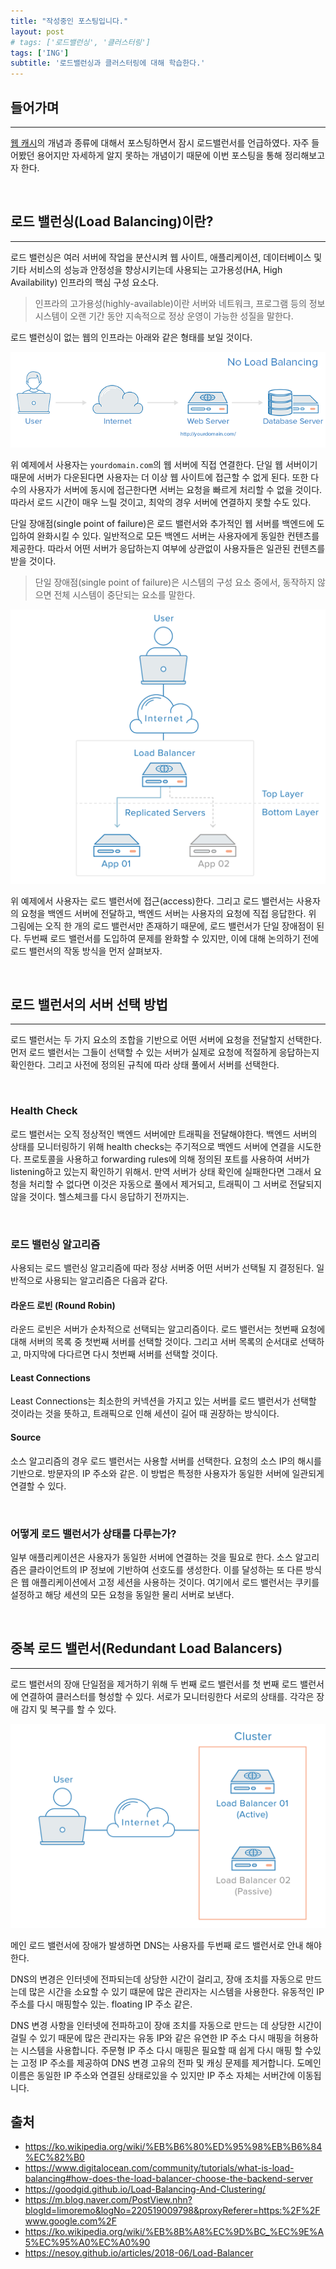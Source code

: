 ```yaml
---
title: "작성중인 포스팅입니다."
layout: post
# tags: ['로드밸런싱', '클러스터링']
tags: ['ING']
subtitle: '로드밸런싱과 클러스터링에 대해 학습한다.'
---
```



## 들어가며
---
[웹 캐시](https://ssongkr.github.io/2020/05/23/what-is-a-web-cache.html)의 개념과 종류에 대해서 포스팅하면서 잠시 로드밸런서를 언급하였다. 자주 들어봤던 용어지만 자세하게 알지 못하는 개념이기 때문에 이번 포스팅을 통해 정리해보고자 한다.


&nbsp;
## 로드 밸런싱(Load Balancing)이란?
---
로드 밸런싱은 여러 서버에 작업을 분산시켜 웹 사이트, 애플리케이션, 데이터베이스 및 기타 서비스의 성능과 안정성을 향상시키는데 사용되는 고가용성(HA, High Availability) 인프라의 핵심 구성 요소다.

> 인프라의 고가용성(highly-available)이란 서버와 네트워크, 프로그램 등의 정보 시스템이 오랜 기간 동안 지속적으로 정상 운영이 가능한 성질을 말한다.


로드 밸런싱이 없는 웹의 인프라는 아래와 같은 형태를 보일 것이다.

![no-load-balancing](/images/no-load-balancing.png)

위 예제에서 사용자는 `yourdomain.com`의 웹 서버에 직접 연결한다. 단일 웹 서버이기 때문에 서버가 다운된다면 사용자는 더 이상 웹 사이트에 접근할 수 없게 된다. 또한 다수의 사용자가 서버에 동시에 접근한다면 서버는 요청을 빠르게 처리할 수 없을 것이다. 따라서 로드 시간이 매우 느릴 것이고, 최악의 경우 서버에 연결하지 못할 수도 있다.

단일 장애점(single point of failure)은 로드 밸런서와 추가적인 웹 서버를 백엔드에 도입하여 완화시킬 수 있다. 일반적으로 모든 백엔드 서버는 사용자에게 동일한 컨텐츠를 제공한다. 따라서 어떤 서버가 응답하는지 여부에 상관없이 사용자들은 일관된 컨텐츠를 받을 것이다.

> 단일 장애점(single point of failure)은 시스템의 구성 요소 중에서, 동작하지 않으면 전체 시스템이 중단되는 요소를 말한다.

![with-load-balancer](/images/with-load-balancer.png)

위 예제에서 사용자는 로드 밸런서에 접근(access)한다. 그리고 로드 밸런서는 사용자의 요청을 백엔드 서버에 전달하고, 백엔드 서버는 사용자의 요청에 직접 응답한다. 위 그림에는 오직 한 개의 로드 밸런서만 존재하기 때문에, 로드 밸런서가 단일 장애점이 된다. 두번째 로드 밸런서를 도입하여 문제를 완화할 수 있지만, 이에 대해 논의하기 전에 로드 밸런서의 작동 방식을 먼저 살펴보자.


&nbsp;
## 로드 밸런서의 서버 선택 방법
---
로드 밸런서는 두 가지 요소의 조합을 기반으로 어떤 서버에 요청을 전달할지 선택한다.
먼저 로드 밸런서는 그들이 선택할 수 있는 서버가 실제로 요청에 적절하게 응답하는지 확인한다. 그리고 사전에 정의된 규칙에 따라 상태 풀에서 서버를 선택한다.

&nbsp;
### Health Check
로드 밸런서는 오직 정상적인 백엔드 서버에만 트래픽을 전달해야한다. 백엔드 서버의 상태를 모니터링하기 위해 health checks는 주기적으로 백엔드 서버에 연결을 시도한다. 프로토콜을 사용하고 forwarding rules에 의해 정의된 포트를 사용하여 서버가 listening하고 있는지 확인하기 위해서. 만역 서버가 상태 확인에 실패한다면 그래서 요청을 처리할 수 없다면 이것은 자동으로 풀에서 제거되고, 트래픽이 그 서버로 전달되지 않을 것이다. 헬스체크를 다시 응답하기 전까지는.

&nbsp;
### 로드 밸런싱 알고리즘
사용되는 로드 밸런싱 알고리즘에 따라 정상 서버중 어떤 서버가 선택될 지 결정된다. 일반적으로 사용되는 알고리즘은 다음과 같다.

#### 라운드 로빈 (Round Robin)
라운드 로빈은 서버가 순차적으로 선택되는 알고리즘이다. 로드 밸런서는 첫번째 요청에 대해 서버의 목록 중 첫번째 서버를 선택할 것이다. 그리고 서버 목록의 순서대로 선택하고, 마지막에 다다르면 다시 첫번째 서버를 선택할 것이다.

#### Least Connections
Least Connections는 최소한의 커넥션을 가지고 있는 서버를 로드 밸런서가 선택할 것이라는 것을 뜻하고, 트래픽으로 인해 세션이 길어 때 권장하는 방식이다. 

#### Source
소스 알고리즘의 경우 로드 밸런서는 사용할 서버를 선택한다. 요청의 소스 IP의 해시를 기반으로. 방문자의 IP 주소와 같은. 이 방법은 특정한 사용자가 동일한 서버에 일관되게 연결할 수 있다.

&nbsp;
### 어떻게 로드 밸런서가 상태를 다루는가?
일부 애플리케이션은 사용자가 동일한 서버에 연결하는 것을 필요로 한다. 소스 알고리즘은 클라이언트의 IP 정보에 기반하여 선호도를 생성한다. 이를 달성하는 또 다른 방식은 웹 애플리케이션에서 고정 세션을 사용하는 것이다. 여기에서 로드 밸런서는 쿠키를 설정하고 해당 세션의 모든 요청을 동일한 물리 서버로 보낸다.


&nbsp;
## 중복 로드 밸런서(Redundant Load Balancers)
---
로드 밸런서의 장애 단일점을 제거하기 위해 두 번째 로드 밸런서를 첫 번째 로드 밸런서에 연결하여 클러스터를 형성할 수 있다. 서로가 모니터링한다 서로의 상태를. 각각은 장애 감지 및 복구를 할 수 있다.

![redundant-load-balancers](/images/redundant-load-balancers.png)

메인 로드 밸런서에 장애가 발생하면 DNS는 사용자를 두번째 로드 밸런서로 안내 해야 한다.

DNS의 변경은 인터넷에 전파되는데 상당한 시간이 걸리고, 장애 조치를 자동으로 만드는데 많은 시간을 소요할 수 있기 떄문에 많은 관리자는 시스템을 사용한다. 유동적인 IP 주소를 다시 매핑할수 있는. floating IP 주소 같은. 


 DNS 변경 사항을 인터넷에 전파하고이 장애 조치를 자동으로 만드는 데 상당한 시간이 걸릴 수 있기 때문에 많은 관리자는 유동 IP와 같은 유연한 IP 주소 다시 매핑을 허용하는 시스템을 사용합니다. 주문형 IP 주소 다시 매핑은 필요할 때 쉽게 다시 매핑 할 수있는 고정 IP 주소를 제공하여 DNS 변경 고유의 전파 및 캐싱 문제를 제거합니다. 도메인 이름은 동일한 IP 주소와 연결된 상태로있을 수 있지만 IP 주소 자체는 서버간에 이동됩니다.


## 출처
- https://ko.wikipedia.org/wiki/%EB%B6%80%ED%95%98%EB%B6%84%EC%82%B0
- https://www.digitalocean.com/community/tutorials/what-is-load-balancing#how-does-the-load-balancer-choose-the-backend-server
- https://goodgid.github.io/Load-Balancing-And-Clustering/
- https://m.blog.naver.com/PostView.nhn?blogId=limoremo&logNo=220519009798&proxyReferer=https:%2F%2Fwww.google.com%2F
- https://ko.wikipedia.org/wiki/%EB%8B%A8%EC%9D%BC_%EC%9E%A5%EC%95%A0%EC%A0%90
- https://nesoy.github.io/articles/2018-06/Load-Balancer